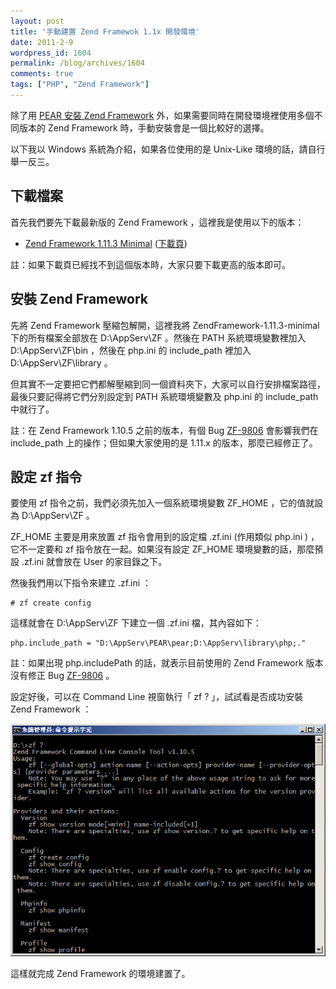 ```yaml
---
layout: post
title: '手動建置 Zend Framewok 1.1x 開發環境'
date: 2011-2-9
wordpress_id: 1604
permalink: /blog/archives/1604
comments: true
tags: ["PHP", "Zend Framework"]
---
```


除了用 [PEAR 安裝 Zend Framework](http://www.jaceju.net/blog/archives/1597) 外，如果需要同時在開發環境裡使用多個不同版本的 Zend Framework 時，手動安裝會是一個比較好的選擇。

以下我以 Windows 系統為介紹，如果各位使用的是 Unix-Like 環境的話，請自行舉一反三。

<!--more-->

## 下載檔案

首先我們要先下載最新版的 Zend Framework ，這裡我是使用以下的版本：

* [Zend Framework 1.11.3 Minimal](http://framework.zend.com/releases/ZendFramework-1.11.3/ZendFramework-1.11.3-minimal.zip) ([下載頁](http://framework.zend.com/download/current/))



註：如果下載頁已經找不到這個版本時，大家只要下載更高的版本即可。

## 安裝 Zend Framework

先將 Zend Framework 壓縮包解開，這裡我將 ZendFramework-1.11.3-minimal 下的所有檔案全部放在 D:\AppServ\ZF 。然後在 PATH 系統環境變數裡加入 D:\AppServ\ZF\bin ，然後在 php.ini 的 include_path 裡加入 D:\AppServ\ZF\library 。

但其實不一定要把它們都解壓縮到同一個資料夾下，大家可以自行安排檔案路徑，最後只要記得將它們分別設定到 PATH 系統環境變數及 php.ini 的 include_path 中就行了。

註：在 Zend Framework 1.10.5 之前的版本，有個 Bug [ZF-9806](http://framework.zend.com/issues/browse/ZF-9806) 會影響我們在 include_path 上的操作；但如果大家使用的是 1.11.x 的版本，那麼已經修正了。

## 設定 zf 指令

要使用 zf 指令之前，我們必須先加入一個系統環境變數 ZF_HOME ，它的值就設為 D:\AppServ\ZF 。

 ZF_HOME 主要是用來放置 zf 指令會用到的設定檔 .zf.ini (作用類似 php.ini ) ，它不一定要和 zf 指令放在一起。如果沒有設定 ZF_HOME 環境變數的話，那麼預設 .zf.ini 就會放在 User 的家目錄之下。

然後我們用以下指令來建立 .zf.ini ：

```
# zf create config

```

這樣就會在 D:\AppServ\ZF 下建立一個 .zf.ini 檔，其內容如下：

```
php.include_path = "D:\AppServ\PEAR\pear;D:\AppServ\library\php;."

```

註：如果出現 php.includePath 的話，就表示目前使用的 Zend Framework 版本沒有修正 Bug <span class="note">[ZF-9806](http://framework.zend.com/issues/browse/ZF-9806)</span> 。

設定好後，可以在 Command Line 視窗執行「 zf ? 」，試試看是否成功安裝 Zend Framework ：

[![執行 zf 指令](/resources/netbeans_zf/zf.png)](/resources/netbeans_zf/zf.png)

這樣就完成 Zend Framework 的環境建置了。
